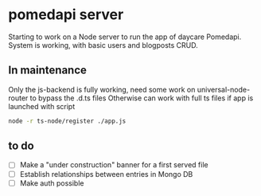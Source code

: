 # pomedapi server

Starting to work on a Node server to run the app of daycare Pomedapi.
System is working, with basic users and blogposts CRUD.

## In maintenance

Only the js-backend is fully working, need some work on universal-node-router to bypass the .d.ts files
Otherwise can work with full ts files if app is launched with script

```bash
node -r ts-node/register ./app.js
```

## to do
 - [ ] Make a "under construction" banner for a first served file
 - [ ] Establish relationships between entries in Mongo DB
 - [ ] Make auth possible